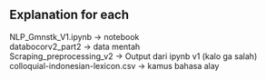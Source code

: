 ## Explanation for each
NLP_Gmnstk_V1.ipynb -> notebook
<br> databocorv2_part2 -> data mentah
<br> Scraping_preprocessing_v2 -> Output dari ipynb v1 (kalo ga salah)
<br> colloquial-indonesian-lexicon.csv -> kamus bahasa alay
